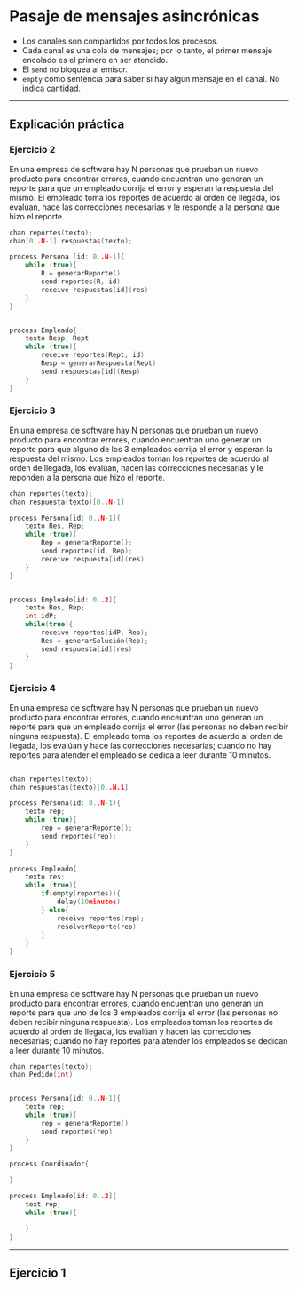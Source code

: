 # Pasaje de mensajes asincrónicas 
- Los canales son compartidos por todos los procesos.
- Cada canal es una cola de mensajes; por lo tanto, el primer mensaje encolado es el primero en ser atendido. 
- El `send` no bloquea al emisor. 
- `empty` como sentencia para saber si hay algún mensaje en el canal. No indica cantidad. 

---

## Explicación práctica 
### Ejercicio 2
En una empresa de software hay N personas que prueban un nuevo producto para encontrar errores, cuando encuentran uno generan un reporte para que un empleado corrija el error y esperan la respuesta del mismo. El empleado toma los reportes de acuerdo al orden de llegada, los evalúan, hace las correcciones necesarias y le responde a la persona que hizo el reporte.

```c
chan reportes(texto);
chan[0..N-1] respuestas(texto); 

process Persona [id: 0..N-1]{
    while (true){
        R = generarReporte()
        send reportes(R, id)
        receive respuestas[id](res)
    }
}


process Empleado{
    texto Resp, Rept
    while (true){
        receive reportes(Rept, id)
        Resp = generarRespuesta(Rept)
        send respuestas[id](Resp)
    }
}
```


### Ejercicio 3
En una empresa de software hay N personas que prueban un nuevo producto para encontrar errores, cuando encuentran uno generar un reporte para que alguno de los 3 empleados corrija el error y esperan la respuesta del mismo. Los empleados toman los reportes de acuerdo al orden de llegada, los evalúan, hacen las correcciones necesarias y le reponden a la persona que hizo el reporte. 

```c
chan reportes(texto);
chan respuesta(texto)[0..N-1]

process Persona[id: 0..N-1]{
    texto Res, Rep; 
    while (true){
        Rep = generarReporte();
        send reportes(id, Rep);
        receive respuesta[id](res)
    }
}


process Empleado[id: 0..2]{
    texto Res, Rep;
    int idP;
    while(true){
        receive reportes(idP, Rep);
        Res = generarSolución(Rep);
        send respuesta[id](res)
    }
}
```

### Ejercicio 4 
En una empresa de software hay N personas que prueban un nuevo producto para encontrar errores, cuando enceuntran uno generan un reporte para que un empleado corrija el error (las personas no deben recibir ninguna respuesta). El empleado toma los reportes de acuerdo al orden de llegada, los evalúan y hace las correcciones necesarias; cuando no hay reportes para atender el empleado se dedica a leer durante 10 minutos. 

```c

chan reportes(texto);
chan respuestas(texto)[0..N.1]

process Persona(id: 0..N-1){
    texto rep;
    while (true){
        rep = generarReporte();
        send reportes(rep);
    }
}

process Empleado{
    texto res;
    while (true){
        if(empty(reportes)){
            delay(10minutos)
        } else{
            receive reportes(rep);
            resolverReporte(rep)
        }
    }
}

```

### Ejercicio 5

En una empresa de software hay N personas que prueban un nuevo producto para encontrar errores, cuando encuentran uno generan un reporte para que uno de los 3 empleados corrija el error (las personas no deben recibir ninguna respuesta). Los empleados toman los reportes de acuerdo al orden de llegada, los evalúan y hacen las correcciones necesarias; cuando no hay reportes para atender los empleados se dedican a leer durante 10 minutos. 

```c
chan reportes(texto);
chan Pedido(int)


process Persona[id: 0..N-1]{
    texto rep;
    while (true){
        rep = generarReporte()
        send reportes(rep)
    }
}

process Coordinador{

}

process Empleado[id: 0..2]{
    text rep;
    while (true){

    }
}

```


---

## Ejercicio 1
